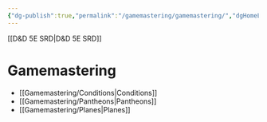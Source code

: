```yaml
---
{"dg-publish":true,"permalink":"/gamemastering/gamemastering/","dgHomeLink":true,"dgPassFrontmatter":false}
---
```


[[D&D 5E SRD|D&D 5E SRD]]
# Gamemastering 
- [[Gamemastering/Conditions|Conditions]]
- [[Gamemastering/Pantheons|Pantheons]]
- [[Gamemastering/Planes|Planes]]

